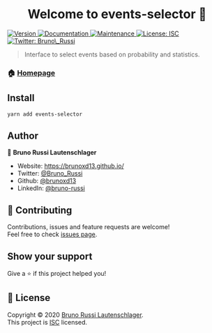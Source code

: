 <h1 align="center">Welcome to events-selector 👋</h1>
<p>
  <a href="https://www.npmjs.com/package/events-selector" target="_blank">
    <img alt="Version" src="https://img.shields.io/npm/v/events-selector.svg">
  </a>
  <a href="https://github.com/brunoxd13/events-selector#readme" target="_blank">
    <img alt="Documentation" src="https://img.shields.io/badge/documentation-yes-brightgreen.svg" />
  </a>
  <a href="https://github.com/brunoxd13/events-selector/graphs/commit-activity" target="_blank">
    <img alt="Maintenance" src="https://img.shields.io/badge/Maintained%3F-yes-green.svg" />
  </a>
  <a href="https://github.com/brunoxd13/events-selector/blob/master/LICENSE" target="_blank">
    <img alt="License: ISC" src="https://img.shields.io/github/license/brunoxd13/events-selector" />
  </a>
  <a href="https://twitter.com/Bruno\_Russi" target="_blank">
    <img alt="Twitter: Bruno\_Russi" src="https://img.shields.io/twitter/follow/Bruno\_Russi.svg?style=social" />
  </a>
</p>

> Interface to select events based on probability and statistics.

### 🏠 [Homepage](https://github.com/brunoxd13/events-selector#readme)

## Install

```sh
yarn add events-selector
```

## Author

👤 **Bruno Russi Lautenschlager**

- Website: https://brunoxd13.github.io/
- Twitter: [@Bruno_Russi](https://twitter.com/Bruno_Russi)
- Github: [@brunoxd13](https://github.com/brunoxd13)
- LinkedIn: [@bruno-russi](https://linkedin.com/in/bruno-russi)

## 🤝 Contributing

Contributions, issues and feature requests are welcome!<br />Feel free to check [issues page](https://github.com/brunoxd13/events-selector/issues).

## Show your support

Give a ⭐️ if this project helped you!

## 📝 License

Copyright © 2020 [Bruno Russi Lautenschlager](https://github.com/brunoxd13).<br />
This project is [ISC](https://github.com/brunoxd13/events-selector/blob/master/LICENSE) licensed.
